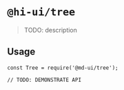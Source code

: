 # `@hi-ui/tree`

> TODO: description

## Usage

```
const Tree = require('@md-ui/tree');

// TODO: DEMONSTRATE API
```
